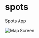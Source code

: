 # spots

Spots App

![Map Screen](https://github.com/FrancoARossi/spots/blob/main/map_screen.png?raw=true)
